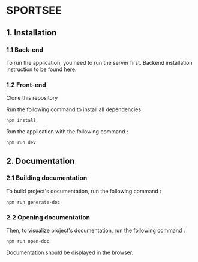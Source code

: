 # SPORTSEE

## 1. Installation

### 1.1 Back-end

To run the application, you need to run the server first.
Backend installation instruction to be found [here](https://github.com/OpenClassrooms-Student-Center/P9-front-end-dashboard/blob/master/README.md).

### 1.2 Front-end

Clone this repository

Run the following command to install all dependencies :

```
npm install
```

Run the application with the following command :

```
npm run dev
```

## 2. Documentation

### 2.1 Building documentation

To build project's documentation, run the following command : 

```
npm run generate-doc
```

### 2.2 Opening documentation

Then, to visualize project's documentation, run the following command : 

```
npm run open-doc
```

Documentation should be displayed in the browser.